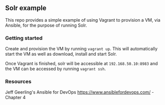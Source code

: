 ## Solr example

This repo provides a simple example of using Vagrant to provision a VM, via Ansible, for the purpose of running Solr.

### Getting started

Create and provision the VM by running `vagrant up`. This will automatically start the VM as well as download, install and start Solr.

Once Vagrant is finished, solr will be accessible at `192.168.50.10:8983` and the VM can be accessed by running `vagrant ssh`.

### Resources

Jeff Geerling's Ansible for DevOps https://www.ansiblefordevops.com/ - Chapter 4